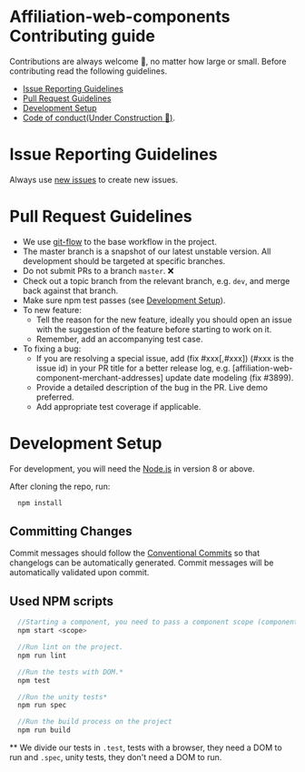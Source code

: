 # Affiliation-web-components Contributing guide

Contributions are always welcome :sparkling_heart:, no matter how large or small. Before contributing read the following guidelines.

- [Issue Reporting Guidelines](#Issue-Reporting-Guidelines)
- [Pull Request Guidelines](#Pull-Request-Guidelines)
- [Development Setup](#Development-Setup)
- [Code of conduct(Under Construction :construction:)](https://github.com/stone-payments/affiliation-web-components/wiki/Code-of-conduct).

# Issue Reporting Guidelines

Always use [new issues](https://github.com/stone-payments/affiliation-web-components/issues) to create new issues.

# Pull Request Guidelines

- We use [git-flow](https://git-scm.com/docs/gitworkflows) to the base workflow in the project.
- The master branch is a snapshot of our latest unstable version. All development should be targeted at specific branches.
- Do not submit PRs to a branch `master`. :x:
- Check out a topic branch from the relevant branch, e.g. `dev`, and merge back against that branch.
- Make sure npm test passes (see [Development Setup](#Development-Setup)).
- To new feature:
    - Tell the reason for the new feature, ideally you should open an issue with the suggestion of the feature before starting to work on it.
    - Remember, add an accompanying test case.
- To fixing a bug:
    - If you are resolving a special issue, add (fix #xxx[,#xxx]) (#xxx is the issue id) in your PR title for a better release log, e.g. [affiliation-web-component-merchant-addresses] update date modeling (fix #3899).
    - Provide a detailed description of the bug in the PR. Live demo preferred.
    - Add appropriate test coverage if applicable.

# Development Setup

For development, you will need the [Node.js](http://nodejs.org/) in version 8 or above.

After cloning the repo, run:

```javascript
  npm install
```

## Committing Changes

Commit messages should follow the [Conventional Commits](https://www.conventionalcommits.org/en/v1.0.0-beta.2/) so that changelogs can be automatically generated. Commit messages will be automatically validated upon commit.

## Used NPM scripts

```javascript
  //Starting a component, you need to pass a component scope (component name).
  npm start <scope>

  //Run lint on the project.
  npm run lint

  //Run the tests with DOM.*
  npm test

  //Run the unity tests*
  npm run spec

  //Run the build process on the project
  npm run build
```

** We divide our tests in `.test`, tests with a browser, they need a DOM to run and `.spec`, unity tests,  they don't need a DOM to run.
